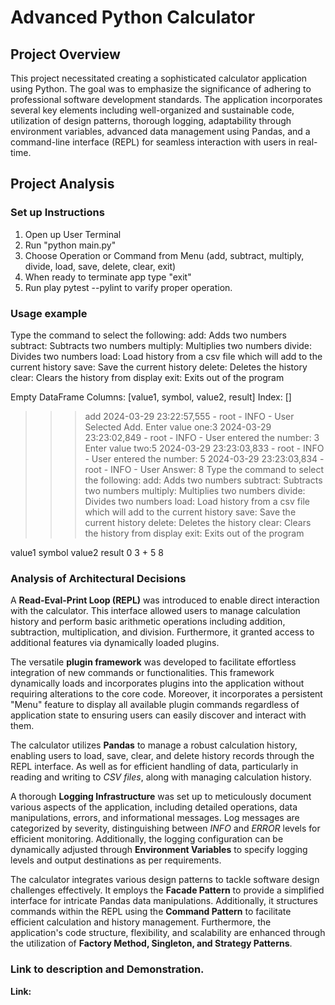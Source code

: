 # Advanced Python Calculator
## Project Overview

This project necessitated creating a sophisticated calculator application using Python. The goal was to emphasize the significance of adhering to professional software development standards. The application incorporates several key elements including well-organized and sustainable code, utilization of design patterns, thorough logging, adaptability through environment variables, advanced data management using Pandas, and a command-line interface (REPL) for seamless interaction with users in real-time.

## Project Analysis

### Set up Instructions
1. Open up User Terminal
2. Run "python main.py"
3. Choose Operation or Command from Menu (add, subtract, multiply, divide, load, save, delete, clear, exit)
4. When ready to terminate app type "exit"
5. Run play pytest --pylint to varify proper operation.

### Usage example

Type the command to select the following:
                add: Adds two numbers
                subtract: Subtracts two numbers
                multiply: Multiplies two numbers
                divide: Divides two numbers
                load: Load history from a csv file which will add to the current history
                save: Save the current history
                delete: Deletes the history
                clear: Clears the history from display 
                exit: Exits out of the program   
        
Empty DataFrame
Columns: [value1, symbol, value2, result]
Index: []
>>> add
2024-03-29 23:22:57,555 - root - INFO - User Selected Add.
Enter value one:3
2024-03-29 23:23:02,849 - root - INFO - User entered the number: 3
Enter value two:5
2024-03-29 23:23:03,833 - root - INFO - User entered the number: 5
2024-03-29 23:23:03,834 - root - INFO - User Answer: 8
Type the command to select the following:
                add: Adds two numbers
                subtract: Subtracts two numbers
                multiply: Multiplies two numbers
                divide: Divides two numbers
                load: Load history from a csv file which will add to the current history
                save: Save the current history
                delete: Deletes the history
                clear: Clears the history from display 
                exit: Exits out of the program   
        
   value1 symbol  value2  result
0       3      +       5       8
>>> 

### Analysis of Architectural Decisions

A **Read-Eval-Print Loop (REPL)** was introduced to enable direct interaction with the calculator. This interface allowed users to manage calculation history and perform basic arithmetic operations including addition, subtraction, multiplication, and division. Furthermore, it granted access to additional features via dynamically loaded plugins.

The versatile **plugin framework** was developed to facilitate effortless integration of new commands or functionalities. This framework dynamically loads and incorporates plugins into the application without requiring alterations to the core code. Moreover, it incorporates a persistent "Menu" feature to display all available plugin commands regardless of application state to ensuring users can easily discover and interact with them.

The calculator utilizes **Pandas** to manage a robust calculation history, enabling users to load, save, clear, and delete history records through the REPL interface. As well as for efficient handling of data, particularly in reading and writing to *CSV files*, along with managing calculation history.

A thorough **Logging Infrastructure** was set up to meticulously document various aspects of the application, including detailed operations, data manipulations, errors, and informational messages. Log messages are categorized by severity, distinguishing between *INFO* and *ERROR* levels for efficient monitoring. Additionally, the logging configuration can be dynamically adjusted through **Environment Variables** to specify logging levels and output destinations as per requirements.

The calculator integrates various design patterns to tackle software design challenges effectively. It employs the **Facade Pattern** to provide a simplified interface for intricate Pandas data manipulations. Additionally, it structures commands within the REPL using the **Command Pattern** to facilitate efficient calculation and history management. Furthermore, the application's code structure, flexibility, and scalability are enhanced through the utilization of **Factory Method, Singleton, and Strategy Patterns**.

### Link to description and Demonstration.
**Link:** 
